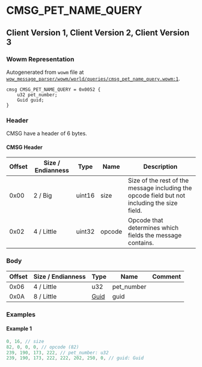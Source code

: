 # CMSG_PET_NAME_QUERY

## Client Version 1, Client Version 2, Client Version 3

### Wowm Representation

Autogenerated from `wowm` file at [`wow_message_parser/wowm/world/queries/cmsg_pet_name_query.wowm:1`](https://github.com/gtker/wow_messages/tree/main/wow_message_parser/wowm/world/queries/cmsg_pet_name_query.wowm#L1).
```rust,ignore
cmsg CMSG_PET_NAME_QUERY = 0x0052 {
    u32 pet_number;
    Guid guid;
}
```
### Header

CMSG have a header of 6 bytes.

#### CMSG Header

| Offset | Size / Endianness | Type   | Name   | Description |
| ------ | ----------------- | ------ | ------ | ----------- |
| 0x00   | 2 / Big           | uint16 | size   | Size of the rest of the message including the opcode field but not including the size field.|
| 0x02   | 4 / Little        | uint32 | opcode | Opcode that determines which fields the message contains.|

### Body

| Offset | Size / Endianness | Type | Name | Comment |
| ------ | ----------------- | ---- | ---- | ------- |
| 0x06 | 4 / Little | u32 | pet_number |  |
| 0x0A | 8 / Little | [Guid](../types/packed-guid.md) | guid |  |

### Examples

#### Example 1

```c
0, 16, // size
82, 0, 0, 0, // opcode (82)
239, 190, 173, 222, // pet_number: u32
239, 190, 173, 222, 222, 202, 250, 0, // guid: Guid
```
